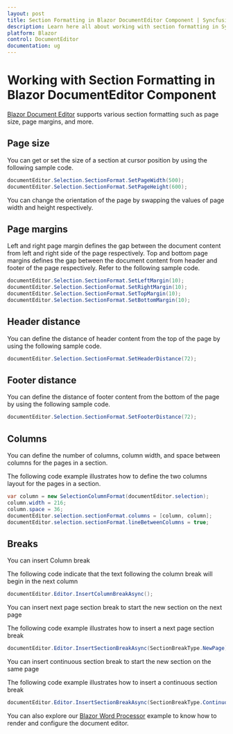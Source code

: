 ```yaml
---
layout: post
title: Section Formatting in Blazor DocumentEditor Component | Syncfusion
description: Learn here all about working with section formatting in Syncfusion Blazor DocumentEditor component and more.
platform: Blazor
control: DocumentEditor
documentation: ug
---
```


# Working with Section Formatting in Blazor DocumentEditor Component

[Blazor Document Editor](https://www.syncfusion.com/blazor-components/blazor-word-processor) supports various section formatting such as page size, page margins, and more.

## Page size

You can get or set the size of a section at cursor position by using the following sample code.

```csharp
documentEditor.Selection.SectionFormat.SetPageWidth(500);
documentEditor.Selection.SectionFormat.SetPageHeight(600);
```

You can change the orientation of the page by swapping the values of page width and height respectively.

## Page margins

Left and right page margin defines the gap between the document content from left and right side of the page respectively. Top and bottom page margins defines the gap between the document content from header and footer of the page respectively.
Refer to the following sample code.

```csharp
documentEditor.Selection.SectionFormat.SetLeftMargin(10);
documentEditor.Selection.SectionFormat.SetRightMargin(10);
documentEditor.Selection.SectionFormat.SetTopMargin(10);
documentEditor.Selection.SectionFormat.SetBottomMargin(10);
```

## Header distance

You can define the distance of header content from the top of the page by using the following sample code.

```csharp
documentEditor.Selection.SectionFormat.SetHeaderDistance(72);
```

## Footer distance

You can define the distance of footer content from the bottom of the page by using the following sample code.

```csharp
documentEditor.Selection.SectionFormat.SetFooterDistance(72);
```

## Columns

You can define the number of columns, column width, and space between columns for the pages in a section.

The following code example illustrates how to define the two columns layout for the pages in a section.

```csharp
var column = new SelectionColumnFormat(documentEditor.selection);
column.width = 216;
column.space = 36;
documentEditor.selection.sectionFormat.columns = [column, column];
documentEditor.selection.sectionFormat.lineBetweenColumns = true;
```

## Breaks

You can insert Column break

The following code indicate that the text following the column break will begin in the next column

```csharp
documentEditor.Editor.InsertColumnBreakAsync();
```

You can insert next page section break to start the new section on the next page

The following code example illustrates how to insert a next page section break

```csharp
documentEditor.Editor.InsertSectionBreakAsync(SectionBreakType.NewPage);
```

You can insert continuous section break to start the new section on the same page

The following code example illustrates how to insert a continuous section break

```csharp
documentEditor.Editor.InsertSectionBreakAsync(SectionBreakType.Continuous);
```

You can also explore our [Blazor Word Processor](https://blazor.syncfusion.com/demos/document-editor/default-functionalities) example to know how to render and configure the document editor.
